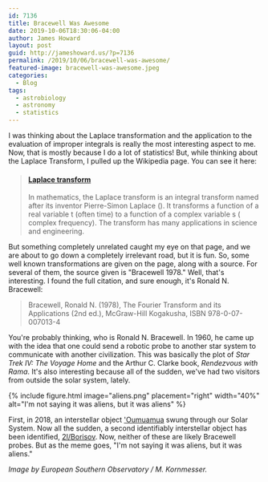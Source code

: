 ```yaml
---
id: 7136
title: Bracewell Was Awesome
date: 2019-10-06T18:30:06-04:00
author: James Howard
layout: post
guid: http://jameshoward.us/?p=7136
permalink: /2019/10/06/bracewell-was-awesome/
featured-image: bracewell-was-awesome.jpeg
categories:
  - Blog
tags:
  - astrobiology
  - astronomy
  - statistics
---
```

I was thinking about the Laplace transformation and the application
to the evaluation of improper integrals is really the most interesting
aspect to me. Now, that is mostly because I do a lot of statistics!
But, while thinking about the Laplace Transform, I pulled up the
Wikipedia page. You can see it here:

<blockquote class="embedly-card" data-card-key="66f8489580e04fc4a88a724eb5058bb3" data-card-branding="0" data-card-type="article"><h4><a href="https://en.wikipedia.org/wiki/Laplace_transform">Laplace transform</a></h4><p>In mathematics, the Laplace transform is an integral transform named after its inventor Pierre-Simon Laplace (). It transforms a function of a real variable t (often time) to a function of a complex variable s ( complex frequency). The transform has many applications in science and engineering.</p></blockquote>
<script async src="//cdn.embedly.com/widgets/platform.js" charset="UTF-8"></script>

But something completely unrelated caught my eye on that page, and
we are about to go down a completely irrelevant road, but it is
fun. So, some well known transformations are given on the page,
along with a source. For several of them, the source given is
"Bracewell 1978." Well, that's interesting. I found the full citation,
and sure enough, it's Ronald N. Bracewell:

> Bracewell, Ronald N. (1978), The Fourier Transform and its
Applications (2nd ed.), McGraw-Hill Kogakusha, ISBN 978-0-07-007013-4

You're probably thinking, who is Ronald N. Bracewell. In 1960, he
came up with the idea that one could send a robotic probe to another
star system to communicate with another civilization. This was
basically the plot of _Star Trek IV: The Voyage Home_ and the Arthur
C. Clarke book, _Rendezvous with Rama_. It's also interesting because
all of the sudden, we've had two visitors from outside the solar
system, lately.

{% include figure.html image="aliens.png" placement="right" width="40%"
    alt="I'm not saying it was aliens, but it was aliens" %}

First, in 2018, an interstellar object
['Oumuamua](https://solarsystem.nasa.gov/asteroids-comets-and-meteors/comets/oumuamua/in-depth/)
swung through our Solar System. Now all the sudden, a second
identifiably interstellar object has been identified,
[2I/Borisov](https://www.iau.org/news/pressreleases/detail/iau1910/). Now,
neither of these are likely Bracewell probes. But as the meme goes,
"I'm not saying it was aliens, but it was aliens."

_Image by European Southern Observatory / M. Kornmesser._
